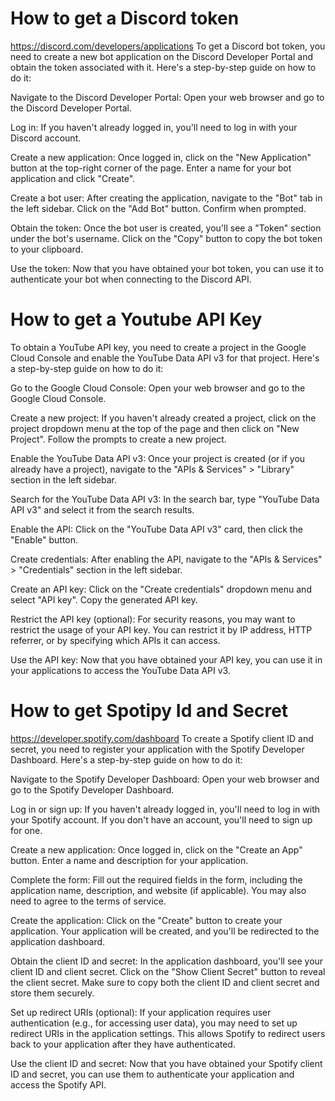 # How to get a Discord token
https://discord.com/developers/applications
To get a Discord bot token, you need to create a new bot application on the Discord Developer Portal and obtain the token associated with it. Here's a step-by-step guide on how to do it:

Navigate to the Discord Developer Portal: Open your web browser and go to the Discord Developer Portal.

Log in: If you haven't already logged in, you'll need to log in with your Discord account.

Create a new application: Once logged in, click on the "New Application" button at the top-right corner of the page. Enter a name for your bot application and click "Create".

Create a bot user: After creating the application, navigate to the "Bot" tab in the left sidebar. Click on the "Add Bot" button. Confirm when prompted.

Obtain the token: Once the bot user is created, you'll see a "Token" section under the bot's username. Click on the "Copy" button to copy the bot token to your clipboard.

Use the token: Now that you have obtained your bot token, you can use it to authenticate your bot when connecting to the Discord API.




# How to get a Youtube API Key
To obtain a YouTube API key, you need to create a project in the Google Cloud Console and enable the YouTube Data API v3 for that project. Here's a step-by-step guide on how to do it:

Go to the Google Cloud Console: Open your web browser and go to the Google Cloud Console.

Create a new project: If you haven't already created a project, click on the project dropdown menu at the top of the page and then click on "New Project". Follow the prompts to create a new project.

Enable the YouTube Data API v3: Once your project is created (or if you already have a project), navigate to the "APIs & Services" > "Library" section in the left sidebar.

Search for the YouTube Data API v3: In the search bar, type "YouTube Data API v3" and select it from the search results.

Enable the API: Click on the "YouTube Data API v3" card, then click the "Enable" button.

Create credentials: After enabling the API, navigate to the "APIs & Services" > "Credentials" section in the left sidebar.

Create an API key: Click on the "Create credentials" dropdown menu and select "API key". Copy the generated API key.

Restrict the API key (optional): For security reasons, you may want to restrict the usage of your API key. You can restrict it by IP address, HTTP referrer, or by specifying which APIs it can access.

Use the API key: Now that you have obtained your API key, you can use it in your applications to access the YouTube Data API v3.


# How to get Spotipy Id and Secret
https://developer.spotify.com/dashboard
To create a Spotify client ID and secret, you need to register your application with the Spotify Developer Dashboard. Here's a step-by-step guide on how to do it:

Navigate to the Spotify Developer Dashboard: Open your web browser and go to the Spotify Developer Dashboard.

Log in or sign up: If you haven't already logged in, you'll need to log in with your Spotify account. If you don't have an account, you'll need to sign up for one.

Create a new application: Once logged in, click on the "Create an App" button. Enter a name and description for your application.

Complete the form: Fill out the required fields in the form, including the application name, description, and website (if applicable). You may also need to agree to the terms of service.

Create the application: Click on the "Create" button to create your application. Your application will be created, and you'll be redirected to the application dashboard.

Obtain the client ID and secret: In the application dashboard, you'll see your client ID and client secret. Click on the "Show Client Secret" button to reveal the client secret. Make sure to copy both the client ID and client secret and store them securely.

Set up redirect URIs (optional): If your application requires user authentication (e.g., for accessing user data), you may need to set up redirect URIs in the application settings. This allows Spotify to redirect users back to your application after they have authenticated.

Use the client ID and secret: Now that you have obtained your Spotify client ID and secret, you can use them to authenticate your application and access the Spotify API.